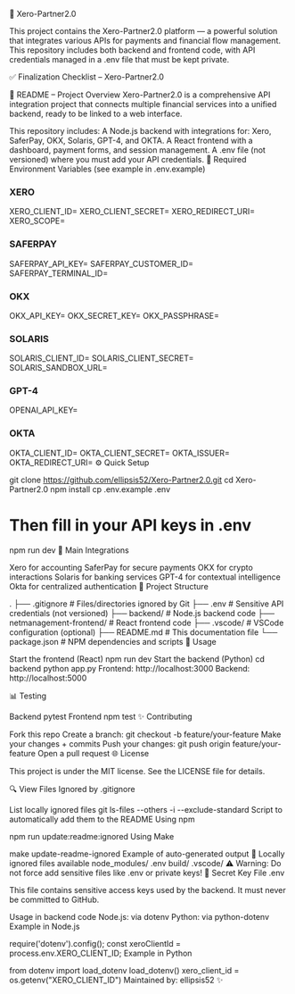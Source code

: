 
🚀 Xero-Partner2.0

This project contains the Xero-Partner2.0 platform — a powerful solution that integrates various APIs for payments and financial flow management. This repository includes both backend and frontend code, with API credentials managed in a .env file that must be kept private.

✅ Finalization Checklist – Xero-Partner2.0

📘 README – Project Overview
Xero-Partner2.0 is a comprehensive API integration project that connects multiple financial services into a unified backend, ready to be linked to a web interface.

This repository includes:
A Node.js backend with integrations for: Xero, SaferPay, OKX, Solaris, GPT-4, and OKTA.
A React frontend with a dashboard, payment forms, and session management.
A .env file (not versioned) where you must add your API credentials.
🔑 Required Environment Variables (see example in .env.example)
### XERO ###
XERO_CLIENT_ID=
XERO_CLIENT_SECRET=
XERO_REDIRECT_URI=
XERO_SCOPE=

### SAFERPAY ###
SAFERPAY_API_KEY=
SAFERPAY_CUSTOMER_ID=
SAFERPAY_TERMINAL_ID=

### OKX ###
OKX_API_KEY=
OKX_SECRET_KEY=
OKX_PASSPHRASE=

### SOLARIS ###
SOLARIS_CLIENT_ID=
SOLARIS_CLIENT_SECRET=
SOLARIS_SANDBOX_URL=

### GPT-4 ###
OPENAI_API_KEY=

### OKTA ###
OKTA_CLIENT_ID=
OKTA_CLIENT_SECRET=
OKTA_ISSUER=
OKTA_REDIRECT_URI=
⚙️ Quick Setup

git clone https://github.com/ellipsis52/Xero-Partner2.0.git
cd Xero-Partner2.0
npm install
cp .env.example .env
# Then fill in your API keys in .env
npm run dev
🧩 Main Integrations

Xero for accounting
SaferPay for secure payments
OKX for crypto interactions
Solaris for banking services
GPT-4 for contextual intelligence
Okta for centralized authentication
📂 Project Structure

.
├── .gitignore                # Files/directories ignored by Git
├── .env                      # Sensitive API credentials (not versioned)
├── backend/                  # Node.js backend code
├── netmanagement-frontend/   # React frontend code
├── .vscode/                  # VSCode configuration (optional)
├── README.md                 # This documentation file
└── package.json              # NPM dependencies and scripts
🚀 Usage

Start the frontend (React)
npm run dev
Start the backend (Python)
cd backend
python app.py
Frontend: http://localhost:3000
Backend: http://localhost:5000

📊 Testing

Backend
pytest
Frontend
npm test
✨ Contributing

Fork this repo
Create a branch: git checkout -b feature/your-feature
Make your changes + commits
Push your changes: git push origin feature/your-feature
Open a pull request
🌐 License

This project is under the MIT license. See the LICENSE file for details.

🔍 View Files Ignored by .gitignore

List locally ignored files
git ls-files --others -i --exclude-standard
Script to automatically add them to the README
Using npm

npm run update:readme:ignored
Using Make

make update-readme-ignored
Example of auto-generated output
📁 Locally ignored files available
node_modules/
.env
build/
.vscode/
⚠️ Warning: Do not force add sensitive files like .env or private keys!
🔐 Secret Key File .env

This file contains sensitive access keys used by the backend. It must never be committed to GitHub.

Usage in backend code
Node.js: via dotenv
Python: via python-dotenv
Example in Node.js

require('dotenv').config();
const xeroClientId = process.env.XERO_CLIENT_ID;
Example in Python

from dotenv import load_dotenv
load_dotenv()
xero_client_id = os.getenv("XERO_CLIENT_ID")
Maintained by: ellipsis52 ✨

